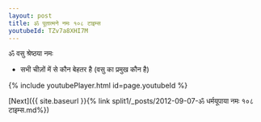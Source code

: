 ```yaml
---
layout: post
title: ॐ पूतात्मने नमः १०८ टाइम्स
youtubeId: TZv7a8XHI7M
---
```

 
 
 ॐ वसु श्रेष्ठया नमः  
 
 -  सभी चीज़ों में से कौन बेहतर है (वसु का प्रमुख कौन है) 
 
  
 
  
 
 
 
 
 
 


{% include youtubePlayer.html id=page.youtubeId %}
 
[Next]({{ site.baseurl }}{% link  split1/_posts/2012-09-07-ॐ धर्मयूपाया नमः १०८ टाइम्स.md%})
 
